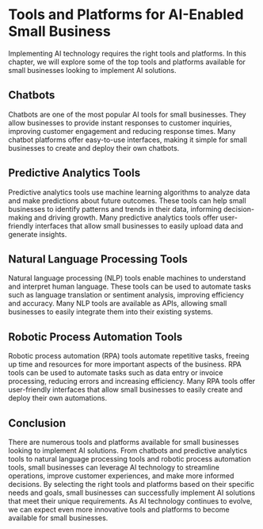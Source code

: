 Tools and Platforms for AI-Enabled Small Business
==============================================================================================================

Implementing AI technology requires the right tools and platforms. In this chapter, we will explore some of the top tools and platforms available for small businesses looking to implement AI solutions.

Chatbots
--------

Chatbots are one of the most popular AI tools for small businesses. They allow businesses to provide instant responses to customer inquiries, improving customer engagement and reducing response times. Many chatbot platforms offer easy-to-use interfaces, making it simple for small businesses to create and deploy their own chatbots.

Predictive Analytics Tools
--------------------------

Predictive analytics tools use machine learning algorithms to analyze data and make predictions about future outcomes. These tools can help small businesses to identify patterns and trends in their data, informing decision-making and driving growth. Many predictive analytics tools offer user-friendly interfaces that allow small businesses to easily upload data and generate insights.

Natural Language Processing Tools
---------------------------------

Natural language processing (NLP) tools enable machines to understand and interpret human language. These tools can be used to automate tasks such as language translation or sentiment analysis, improving efficiency and accuracy. Many NLP tools are available as APIs, allowing small businesses to easily integrate them into their existing systems.

Robotic Process Automation Tools
--------------------------------

Robotic process automation (RPA) tools automate repetitive tasks, freeing up time and resources for more important aspects of the business. RPA tools can be used to automate tasks such as data entry or invoice processing, reducing errors and increasing efficiency. Many RPA tools offer user-friendly interfaces that allow small businesses to easily create and deploy their own automations.

Conclusion
----------

There are numerous tools and platforms available for small businesses looking to implement AI solutions. From chatbots and predictive analytics tools to natural language processing tools and robotic process automation tools, small businesses can leverage AI technology to streamline operations, improve customer experiences, and make more informed decisions. By selecting the right tools and platforms based on their specific needs and goals, small businesses can successfully implement AI solutions that meet their unique requirements. As AI technology continues to evolve, we can expect even more innovative tools and platforms to become available for small businesses.
